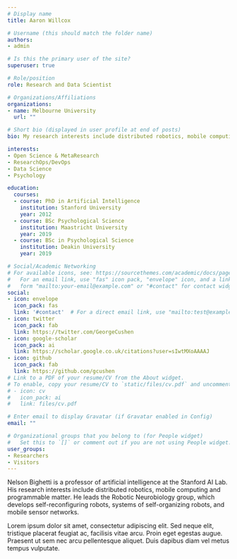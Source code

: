 ```yaml
---
# Display name
title: Aaron Willcox

# Username (this should match the folder name)
authors:
- admin

# Is this the primary user of the site?
superuser: true

# Role/position
role: Research and Data Scientist

# Organizations/Affiliations
organizations:
- name: Melbourne University
  url: ""

# Short bio (displayed in user profile at end of posts)
bio: My research interests include distributed robotics, mobile computing and programmable matter.

interests:
- Open Science & MetaResearch
- ResearchOps/DevOps
- Data Science 
- Psychology 

education:
  courses:
  - course: PhD in Artificial Intelligence
    institution: Stanford University
    year: 2012
  - course: BSc Psychological Science
    institution: Maastricht University
    year: 2019
  - course: BSc in Psychological Science
    institution: Deakin University
    year: 2019

# Social/Academic Networking
# For available icons, see: https://sourcethemes.com/academic/docs/page-builder/#icons
#   For an email link, use "fas" icon pack, "envelope" icon, and a link in the
#   form "mailto:your-email@example.com" or "#contact" for contact widget.
social:
- icon: envelope
  icon_pack: fas
  link: '#contact'  # For a direct email link, use "mailto:test@example.org".
- icon: twitter
  icon_pack: fab
  link: https://twitter.com/GeorgeCushen
- icon: google-scholar
  icon_pack: ai
  link: https://scholar.google.co.uk/citations?user=sIwtMXoAAAAJ
- icon: github
  icon_pack: fab
  link: https://github.com/gcushen
# Link to a PDF of your resume/CV from the About widget.
# To enable, copy your resume/CV to `static/files/cv.pdf` and uncomment the lines below.
# - icon: cv
#   icon_pack: ai
#   link: files/cv.pdf

# Enter email to display Gravatar (if Gravatar enabled in Config)
email: ""

# Organizational groups that you belong to (for People widget)
#   Set this to `[]` or comment out if you are not using People widget.
user_groups:
- Researchers
- Visitors
---
```


Nelson Bighetti is a professor of artificial intelligence at the Stanford AI Lab. His research interests include distributed robotics, mobile computing and programmable matter. He leads the Robotic Neurobiology group, which develops self-reconfiguring robots, systems of self-organizing robots, and mobile sensor networks.

Lorem ipsum dolor sit amet, consectetur adipiscing elit. Sed neque elit, tristique placerat feugiat ac, facilisis vitae arcu. Proin eget egestas augue. Praesent ut sem nec arcu pellentesque aliquet. Duis dapibus diam vel metus tempus vulputate.
